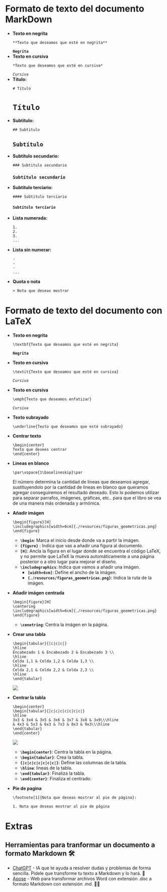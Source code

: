 # Formato de texto del documento MarkDown

- **Texto en negrita**
    ```
    **Texto que deseamos que esté en negrita**
    ```
    **`Negrita`**
- **Texto en cursiva**
    ```
    *Texto que deseamos que esté en cursiva*
    ```
    *`Cursiva`*
- **Título:**
  ```
  # Titulo
  ```
  # `Título`
- **Subtítulo:**
  ```
  ## Subtitulo
  ```
  ## `Subtítulo`
- **Subtítulo secundario:**
  ```
  ### Subtitulo secundario
  ```
  ### `Subtítulo secundario`
- **Subtítulo terciario:**
  ```
  #### Subtitulo terciario
  ```
  #### `Subtítulo terciario`
- **Lista numerada:**
    ```
    1.
    2.
    3.
    ...
    ```
- **Lista sin numerar:**
    ```
    -
    -
    -
    ...
    ```
- **Quota o nota**
    ```
    > Nota que deseas mostrar
    ```
# Formato de texto del documento con LaTeX
- **Texto en negrita**
    ```
    \textbf{Texto que deseamos que esté en negrita}
    ```
    **`Negrita`**
- **Texto en cursiva**
    ```
    \textit{Texto que deseamos que esté en cursiva}
    ```
    *`Cursiva`*
- **Texto en cursiva**
    ```
    \emph{Texto que deseamos enfatizar}
    ```
    *`Cursiva`*
- **Texto subrayado**
    ```
    \underline{Texto que deseamos que esté subrayado}
    ```
- **Centrar texto**
    ```
    \begin{center}
    Texto que desees centrar
    \end{center}
    ```
- **Lineas en blanco**
    ```
    \par\vspace{1\baselineskip}\par
    ```
    El número determina la cantidad de lineas que deseamos agregar, sustituyendolo por la cantidad de lineas en blanco que queramos agregar conseguiremos el resultado deseado. Esto lo podemos utilizar para separar parrafos, imágenes, gráficas, etc.. para que el libro se vea de una manera más ordenada y armónica.
- **Añadir imágen**
    ```
    \begin{figure}[H]
    \includegraphics[width=6cm]{./resources/figuras_geometricas.png}
    \end{figure}
    ```
    - **`\begin`**: Marca el inicio desde donde va a partir la imágen.
    - **`{figure}`** : Indica que vas a añadir una figura al documento.
    - **`[H]`**: Ancla la figura en el lugar donde se encuentra el código LaTeX, y no permite que LaTeX la mueva automáticamente a una página posterior o a otro lugar para mejorar el diseño.
    - **`\includegraphics`**: Indica que vamos a añadir una imágen.
        - **`[width=6cm]`**: Defíne el ancho de la imágen.
        - **`{./resources/figuras_geometricas.png}`**: Indica la ruta de la imágen.

- **Añadir imágen centrada**
    ```
    \begin{figure}[H]
    \centering
    \includegraphics[width=6cm]{./resources/figuras_geometricas.png}
    \end{figure}
    ```
    - **`\cenetring`**: Centra la imágen en la página.
- **Crear una tabla**
    ```
    \begin{tabular}{|c|c|c|}
    \hline
    Encabezado 1 & Encabezado 2 & Encabezado 3 \\
    \hline
    Celda 1,1 & Celda 1,2 & Celda 1,3 \\
    \hline
    Celda 2,1 & Celda 2,2 & Celda 2,3 \\
    \hline
    \end{tabular}

    ```
    ![](https://hackmd.io/_uploads/rkkm6F6gT.png)
- **Centrar la tabla**
    ```
    \begin{center}
    \begin{tabular}{|c|c|c|c|c|c|c|}
    \hline
    3x3 & 3x4 & 3x5 & 3x6 & 3x7 & 3x8 & 3x9\\\hline
    & 4x3 & 5x3 & 6x3 & 7x3 & 8x3 & 9x3\\\hline
    \end{tabular}
    \end{center}
    ```
    ![](https://hackmd.io/_uploads/ByOGIqalp.png)
    - **`\begin{center}`**: Centra la tabla en la página.
    - **`\begin{tabular}`**: Crea la tabla.
    - **`{|c|c|c|c|c|c|c|}`**: Define las columnas de la tabla.
    - **`\hline`**: lineas de la tabla.
    - **`\end{tabular}`**: Finaliza la tabla.
    - **`\end{center}`**: Finaliza el centrado.
- **Pie de pagina**
    ```
    \footnote[1]{Nota que deseas mostrar al pie de página}:
    ```
    `1. Nota que deseas mostrar al pie de página`
    
    
# Extras
## Herramientas para tranformar un documento a formato Markdown 🛠️

- [ChatGPT](https://chat.openai.com) - IA que te ayuda a resolver dudas y problemas de forma sencilla. Pidele que transforme tu texto a Markdown y lo hará. 🤖
- [Apose](https://products.aspose.app/words/es/conversion/doc-to-md) - Web para transformar archivos Word con extensión .doc a formato Markdown con extensión .md. 📄🔄
